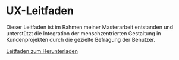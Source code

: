 # UX-Leitfaden
Dieser Leitfaden ist im Rahmen meiner Masterarbeit entstanden und unterstützt die Integration der menschzentrierten Gestaltung in Kundenprojekten durch die gezielte Befragung der Benutzer.

[Leitfaden zum Herunterladen](https://github.com/lisajhaas/UX-Leitfaden/leitfaden.xlsx)
